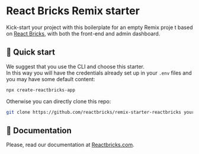 # React Bricks Remix starter

Kick-start your project with this boilerplate for an empty Remix proje t based on [React Bricks](https://reactbricks.com), with both the front-end and admin dashboard.

## 🚀 Quick start

We suggest that you use the CLI and choose this starter.  
In this way you will have the credentials already set up in your `.env` files and you may have some default content:

```bash
npx create-reactbricks-app
```

Otherwise you can directly clone this repo:

```bash
git clone https://github.com/reactbricks/remix-starter-reactbricks your-project
```

## 📖 Documentation

Please, read our documentation at [Reactbricks.com](https://reactbricks.com).
